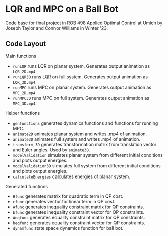 # LQR and MPC on a Ball Bot
Code base for final project in ROB 498 Applied Optimal Control at Umich by Joseph Taylor and Connor Williams in Winter '23.

## Code Layout
Main functions
- `runLQR` runs LQR on planar system. Generates output animation as `LQR_2D.mp4`. 
- `runLQR3D` runs LQR on full system. Generates output animation as `LQR_3D.mp4`.
- `runMPC` runs MPC on planar system. Generates output animation as `MPC_2D.mp4`.
- `runMPC3D` runs MPC on full system. Generates output animation as `MPC_3D.mp4`.

Helper functions
- `genfunctions` generates dynamics functions and functions for running MPC.
- `animate2D` animates planar system and writes .mp4 of animation. 
- `animate3D` animates full system and writes .mp4 of animation. 
- `transform_3D` generates transformation matrix from translation vector and Euler angles. Used by `animate3D`. 
- `modelValidation` simulates planar system from different initial conditions and plots output energies. 
- `modelValidation3D` simulates full system from different initial conditions and plots output energies.
- `calculateEnergies` calculates energies of planar system.

Generated functions
- `Hfunc` generates matrix for quadratic term in QP cost.
- `cfunc` generates vector for linear term in QP cost.
- `Afunc` generates inequality constraint matrix for QP constraints.
- `bfunc` generates inequality constraint vector for QP constraints.
- `Aeqfunc` generates equality constraint matrix for QP constraints. 
- `beqfunc` generates equality constraint vector for QP constraints. 
- `dynamfunc` state space dynamics function for ball bot.
